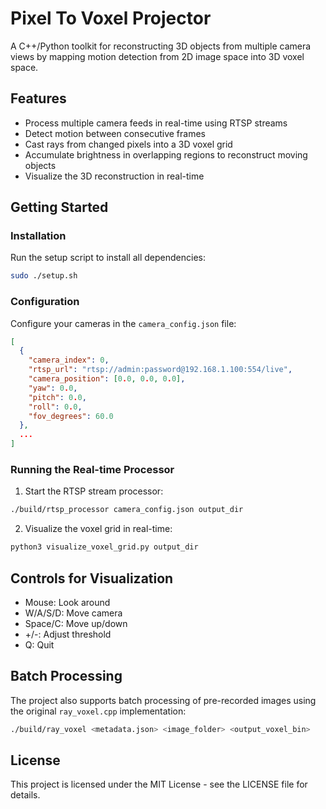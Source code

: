 # Pixel To Voxel Projector

A C++/Python toolkit for reconstructing 3D objects from multiple camera views by mapping motion detection from 2D image space into 3D voxel space.

## Features

- Process multiple camera feeds in real-time using RTSP streams
- Detect motion between consecutive frames
- Cast rays from changed pixels into a 3D voxel grid
- Accumulate brightness in overlapping regions to reconstruct moving objects
- Visualize the 3D reconstruction in real-time

## Getting Started

### Installation

Run the setup script to install all dependencies:

```bash
sudo ./setup.sh
```

### Configuration

Configure your cameras in the `camera_config.json` file:

```json
[
  {
    "camera_index": 0,
    "rtsp_url": "rtsp://admin:password@192.168.1.100:554/live",
    "camera_position": [0.0, 0.0, 0.0],
    "yaw": 0.0,
    "pitch": 0.0,
    "roll": 0.0,
    "fov_degrees": 60.0
  },
  ...
]
```

### Running the Real-time Processor

1. Start the RTSP stream processor:

```bash
./build/rtsp_processor camera_config.json output_dir
```

2. Visualize the voxel grid in real-time:

```bash
python3 visualize_voxel_grid.py output_dir
```

## Controls for Visualization

- Mouse: Look around
- W/A/S/D: Move camera
- Space/C: Move up/down
- +/-: Adjust threshold
- Q: Quit

## Batch Processing

The project also supports batch processing of pre-recorded images using the original `ray_voxel.cpp` implementation:

```bash
./build/ray_voxel <metadata.json> <image_folder> <output_voxel_bin>
```

## License

This project is licensed under the MIT License - see the LICENSE file for details.
